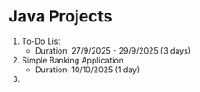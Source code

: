 # Java Projects

1. To-Do List
   - Duration: 27/9/2025 - 29/9/2025 (3 days)
2. Simple Banking Application
   - Duration: 10/10/2025 (1 day)
3. 
